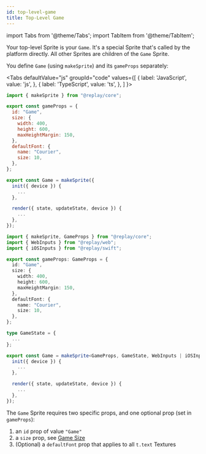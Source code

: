 ```yaml
---
id: top-level-game
title: Top-Level Game
---
```


import Tabs from '@theme/Tabs';
import TabItem from '@theme/TabItem';

Your top-level Sprite is your `Game`. It's a special Sprite that's called by the platform directly. All other Sprites are children of the `Game` Sprite.

You define `Game` (using `makeSprite`) and its `gameProps` separately:

<Tabs
  defaultValue="js"
  groupId="code"
  values={[
    { label: 'JavaScript', value: 'js', },
    { label: 'TypeScript', value: 'ts', },
  ]
}>
<TabItem value="js">

```js
import { makeSprite } from "@replay/core";

export const gameProps = {
  id: "Game",
  size: {
    width: 400,
    height: 600,
    maxHeightMargin: 150,
  },
  defaultFont: {
    name: "Courier",
    size: 10,
  },
};

export const Game = makeSprite({
  init({ device }) {
    ...
  },

  render({ state, updateState, device }) {
    ...
  },
});
```

</TabItem>
<TabItem value="ts">

```ts
import { makeSprite, GameProps } from "@replay/core";
import { WebInputs } from "@replay/web";
import { iOSInputs } from "@replay/swift";

export const gameProps: GameProps = {
  id: "Game",
  size: {
    width: 400,
    height: 600,
    maxHeightMargin: 150,
  },
  defaultFont: {
    name: "Courier",
    size: 10,
  },
};

type GameState = {
  ...
};

export const Game = makeSprite<GameProps, GameState, WebInputs | iOSInputs>({
  init({ device }) {
    ...
  },

  render({ state, updateState, device }) {
    ...
  },
});
```

</TabItem>
</Tabs>

The `Game` Sprite requires two specific props, and one optional prop (set in `gameProps`):

1. an `id` prop of value `"Game"`
1. a `size` prop, see [Game Size](game-size.md)
1. (Optional) a `defaultFont` prop that applies to all `t.text` Textures
